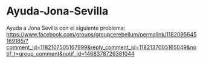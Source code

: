 # Ayuda-Jona-Sevilla
Ayuda a Jona Sevilla con el siguiente problema:
https://www.facebook.com/groups/groupcerebellum/permalink/1182095645169185/?comment_id=1182107505167999&reply_comment_id=1182137005165049&notif_t=group_comment&notif_id=1468378726381044
